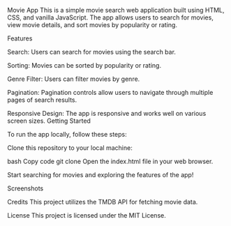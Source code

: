 Movie App
This is a simple movie search web application built using HTML, CSS, and vanilla JavaScript. The app allows users to search for movies, view movie details, and sort movies by popularity or rating.

Features

Search: Users can search for movies using the search bar.

Sorting: Movies can be sorted by popularity or rating.

Genre Filter: Users can filter movies by genre.

Pagination: Pagination controls allow users to navigate through multiple pages of search results.

Responsive Design: The app is responsive and works well on various screen sizes.
Getting Started

To run the app locally, follow these steps:

Clone this repository to your local machine:

bash
Copy code
git clone <repository-url>
Open the index.html file in your web browser.

Start searching for movies and exploring the features of the app!

Screenshots


Credits
This project utilizes the TMDB API for fetching movie data.

License
This project is licensed under the MIT License.
